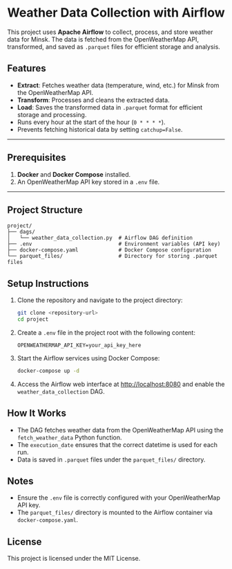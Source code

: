 # Weather Data Collection with Airflow

This project uses **Apache Airflow** to collect, process, and store weather data for Minsk. The data is fetched from the OpenWeatherMap API, transformed, and saved as `.parquet` files for efficient storage and analysis.

## Features
- **Extract**: Fetches weather data (temperature, wind, etc.) for Minsk from the OpenWeatherMap API.
- **Transform**: Processes and cleans the extracted data.
- **Load**: Saves the transformed data in `.parquet` format for efficient storage and processing.
- Runs every hour at the start of the hour (`0 * * * *`).
- Prevents fetching historical data by setting `catchup=False`.

---

## Prerequisites
1. **Docker** and **Docker Compose** installed.
2. An OpenWeatherMap API key stored in a `.env` file.

---

## Project Structure
```
project/
├── dags/
│   └── weather_data_collection.py  # Airflow DAG definition
├── .env                            # Environment variables (API key)
├── docker-compose.yaml             # Docker Compose configuration
└── parquet_files/                  # Directory for storing .parquet files
```

## Setup Instructions
1. Clone the repository and navigate to the project directory:
   ```bash
   git clone <repository-url>
   cd project
   ```

2. Create a `.env` file in the project root with the following content:
   ```
   OPENWEATHERMAP_API_KEY=your_api_key_here
   ```

3. Start the Airflow services using Docker Compose:
   ```bash
   docker-compose up -d
   ```

4. Access the Airflow web interface at [http://localhost:8080](http://localhost:8080) and enable the `weather_data_collection` DAG.

## How It Works
- The DAG fetches weather data from the OpenWeatherMap API using the `fetch_weather_data` Python function.
- The `execution_date` ensures that the correct datetime is used for each run.
- Data is saved in `.parquet` files under the `parquet_files/` directory.

## Notes
- Ensure the `.env` file is correctly configured with your OpenWeatherMap API key.
- The `parquet_files/` directory is mounted to the Airflow container via `docker-compose.yaml`.

## License
This project is licensed under the MIT License.
